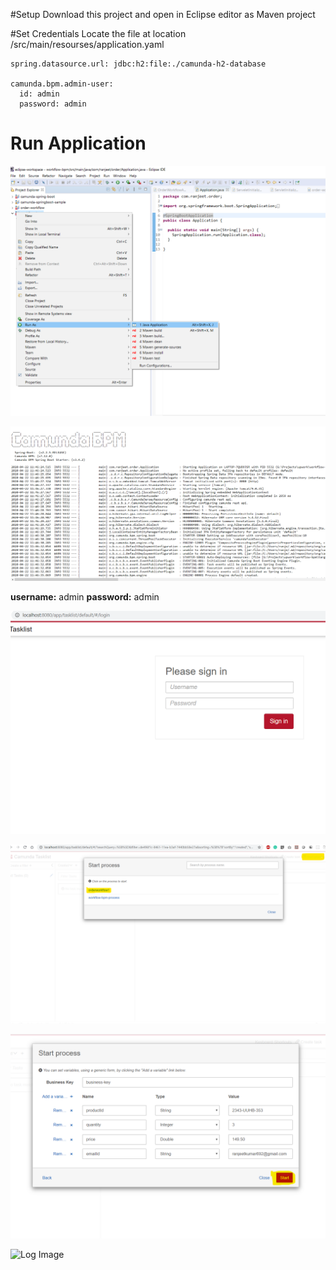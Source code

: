 ﻿﻿﻿﻿#Setup
Download this project and open in Eclipse editor as Maven project

#Set Credentials
Locate the file at location /src/main/resourses/application.yaml

```
spring.datasource.url: jdbc:h2:file:./camunda-h2-database

camunda.bpm.admin-user:
  id: admin
  password: admin
```

# Run Application

![Run Image](/screenshots/run.png)


![Start Image](/screenshots/start.png)

**username:** admin
**password:** admin

![Login Image](/screenshots/open_login.png)


![Start Image](/screenshots/start_process.png)


![Var Image](/screenshots/start_variable.png)


![Log Image](.screenshots/workflow_log.png)












